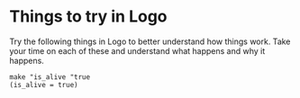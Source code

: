 # Things to try in Logo

Try the following things in Logo to better understand how things work. Take your time on each of these and understand what happens and why it happens.

```NetLogo
make "is_alive "true
(is_alive = true)
```
